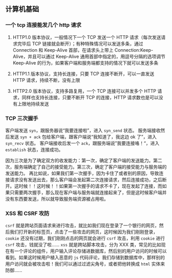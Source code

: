 ## 计算机基础

### 一个 tcp 连接能发几个 http 请求

1. HTTP1.0 版本协议，一般情况下一个 TCP 发送一个 HTTP 请求（每次发送请求完毕后 TCP 链接就会断开）；有种特殊情况可以发送多条，通过 Connection 和 Keep-Alive 首部，在请求头上带上 Connection:Keep-Alive，并且可以通过 Keep-Alive 通用首部中指定的，用逗号分隔的选项调节 Keep-Alive 的行为，如果客户端和服务端都支持的情况下就可以发送多条

2. HTTP1.1 版本协议，支持长连接，只要 TCP 连接不断开，可以一直发送 HTTP 请求，持续不断，没有上限
3. HTTP2.0 版本协议，支持多路复用，一个 TCP 连接可以并发多个 HTTP 请求，同样也支持长连接，只要不断开 TCP 的连接，HTTP 请求数也是可以没有上限地持续发送

### TCP 三次握手

客户端发送 `syn`，跟服务器说“我要连接啦”，进入 `syn_send` 状态。
服务端接收然后发送 `syn + ack` 包给客户端，跟客户端说“我知道了，我这边 ok 了”，进入 `syn_recv` 状态。
客户端接收后发一个 `ack`，跟服务端说”我要连接咯！“，进入 `establish` 状态，连接成功。

因为三次是为了确定双方的收发能力：第一次，确定了客户端的发送能力。第二次，服务端确定了自己的接受能力。第三次，确定了客户端的接受能力与服务端的发送能力。
再比如说，如果我们第一次握手，因为卡住了或者别的原因，导致连接请求没有发送出去，那么客户端会发起第二次连接请求，然后连接成功，之后断开。这时候！！这时候！！如果第一次握手的请求不卡了，现在发起了连接，而如果只需要两次握手，那么现在客户端与服务端就连接起来了，但是这时候客户端并没有东西要发送，所以就导致服务端资源被占用啦。

### XSS 和 CSRF 攻防

`csrf` 就是跨站页面请求来进行攻击，就比如我们现在登录了一个银行的网页，然后我们打开新的标签页，点击了一些攻击的网页，这时候因为我们刚刚登录，`cookie` 还没有过期，我们刚刚点击的网页就会进行 `csrf` 攻击，利用 `cookie` 进行 `csrf` 攻击，钱就没了啦......
`xss` 就是跨站脚本攻击，分为 XXX 类，常见的比如现在有一个评论的组件，用户输入评论存储进数据库，然后别的用户访问的时候可以看到。如果这时候用户植入恶意的 `js` 代码评论，我们存储到数据库中，那样别的用户访问就会被攻击啦！我们可以通过过滤尖角号，或者把他转换成 `html` 实体来防御......

